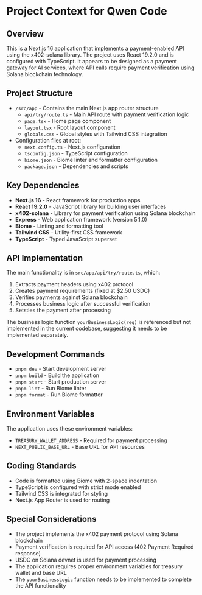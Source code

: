 # Project Context for Qwen Code

## Overview
This is a Next.js 16 application that implements a payment-enabled API using the x402-solana library. The project uses React 19.2.0 and is configured with TypeScript. It appears to be designed as a payment gateway for AI services, where API calls require payment verification using Solana blockchain technology.

## Project Structure
- `/src/app` - Contains the main Next.js app router structure
  - `api/try/route.ts` - Main API route with payment verification logic
  - `page.tsx` - Home page component
  - `layout.tsx` - Root layout component
  - `globals.css` - Global styles with Tailwind CSS integration
- Configuration files at root:
  - `next.config.ts` - Next.js configuration
  - `tsconfig.json` - TypeScript configuration
  - `biome.json` - Biome linter and formatter configuration
  - `package.json` - Dependencies and scripts

## Key Dependencies
- **Next.js 16** - React framework for production apps
- **React 19.2.0** - JavaScript library for building user interfaces
- **x402-solana** - Library for payment verification using Solana blockchain
- **Express** - Web application framework (version 5.1.0)
- **Biome** - Linting and formatting tool
- **Tailwind CSS** - Utility-first CSS framework
- **TypeScript** - Typed JavaScript superset

## API Implementation
The main functionality is in `src/app/api/try/route.ts`, which:
1. Extracts payment headers using x402 protocol
2. Creates payment requirements (fixed at $2.50 USDC)
3. Verifies payments against Solana blockchain
4. Processes business logic after successful verification
5. Setstles the payment after processing

The business logic function `yourBusinessLogic(req)` is referenced but not implemented in the current codebase, suggesting it needs to be implemented separately.

## Development Commands
- `pnpm dev` - Start development server
- `pnpm build` - Build the application
- `pnpm start` - Start production server
- `pnpm lint` - Run Biome linter
- `pnpm format` - Run Biome formatter

## Environment Variables
The application uses these environment variables:
- `TREASURY_WALLET_ADDRESS` - Required for payment processing
- `NEXT_PUBLIC_BASE_URL` - Base URL for API resources

## Coding Standards
- Code is formatted using Biome with 2-space indentation
- TypeScript is configured with strict mode enabled
- Tailwind CSS is integrated for styling
- Next.js App Router is used for routing

## Special Considerations
- The project implements the x402 payment protocol using Solana blockchain
- Payment verification is required for API access (402 Payment Required response)
- USDC on Solana devnet is used for payment processing
- The application requires proper environment variables for treasury wallet and base URL
- The `yourBusinessLogic` function needs to be implemented to complete the API functionality